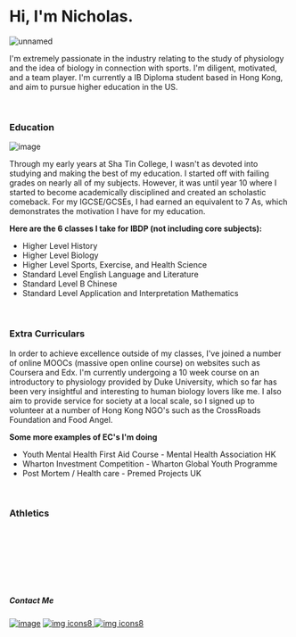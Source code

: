 # Hi, I'm Nicholas.


![unnamed](https://github.com/beepboopblap/About-Me/assets/89974500/7a2392fe-50c8-47bd-ba0f-4e1ccef77918)


I'm extremely passionate in the industry relating to the study of physiology and the idea of biology in connection with sports. I'm diligent, motivated, and a team player. I'm currently a IB Diploma student based in Hong Kong, and aim to pursue higher education in the US.

<br>

### Education

![image](https://github.com/beepboopblap/About-Me/assets/89974500/4eb54133-19a3-4cfd-8da3-c1cc653b23ba)


Through my early years at Sha Tin College, I wasn't as devoted into studying and making the best of my education. I started off with failing grades on nearly all of my subjects. However, it was until year 10 where I started to become academically disciplined and created an scholastic comeback. For my IGCSE/GCSEs, I had earned an equivalent to 7 As, which demonstrates the motivation I have for my education.

**Here are the 6 classes I take for IBDP (not including core subjects):**

- Higher Level History
- Higher Level Biology
- Higher Level Sports, Exercise, and Health Science
- Standard Level English Language and Literature
- Standard Level B Chinese
- Standard Level Application and Interpretation Mathematics

<br>

### Extra Curriculars

In order to achieve excellence outside of my classes, I've joined a number of online MOOCs (massive open online course) on websites such as Coursera and Edx. I'm currently undergoing a 10 week course on an introductory to physiology provided by Duke University, which so far has been very insightful and interesting to human biology lovers like me. I also aim to provide service for society at a local scale, so I signed up to volunteer at a number of Hong Kong NGO's such as the CrossRoads Foundation and Food Angel.

**Some more examples of EC's I'm doing**

- Youth Mental Health First Aid Course - Mental Health Association HK
- Wharton Investment Competition - Wharton Global Youth Programme
- Post Mortem / Health care - Premed Projects UK

<br>

### Athletics 

<br>
<br>
<br>
<br>
<br>
<br>


##### Contact Me


[![image](https://github.com/beepboopblap/About-Me/assets/89974500/828e3007-69f1-4743-94a0-89bc9aa8dfcd)][1]  [![img icons8](https://github.com/beepboopblap/About-Me/assets/89974500/89510ac9-f0bc-42e5-9a81-84fce7935c07)
][2] [![img icons8](https://github.com/beepboopblap/About-Me/assets/89974500/afa2d297-587a-4e04-be96-4f10e88e96f1)
][3]


[1]: https://www.linkedin.com/in/shen-le-xuan/
[2]: mailto:shennicholas86@gmail.com
[3]: https://wa.me/85262972916
